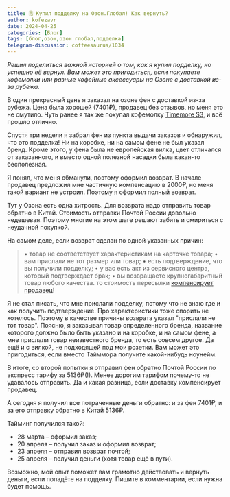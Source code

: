 ```yaml
---
title: 🗒 Купил подделку на Озон.Глобал! Как вернуть?
author: kofezavr
date: 2024-04-25
categories: [Блог]
tags: [блог,озон,озон глобал,подделка]
telegram-discussion: coffeesaurus/1034
--- 
```

*Решил поделиться важной историей о том, как я купил подделку, но успешно её вернул. Вам может это пригодиться, если покупаете кофемолки или разные кофейные аксессуары на Озоне с доставкой из-за рубежа.*

В один прекрасный день я заказал на озоне фен с доставкой из-за рубежа. Цена была хорошей (7401₽), продавец без отзывов, но меня это не смутило. Чуть ранее я так же покупал кофемолку [Timemore S3](https://t.me/coffeesaurus/986), и всё прошло отлично.

Спустя три недели я забрал фен из пункта выдачи заказов и обнаружил, что это подделка! Ни на коробке, ни на самом фене не был указал бренд. Кроме этого, у фена была не европейская вилка, цвет отличался от заказанного, и вместо одной полезной насадки была какая-то бесполезная.

Я понял, что меня обманули, поэтому оформил возврат. В начале продавец предложил мне частичную компенсацию в 2000₽, но меня такой вариант не устроил. Поэтому я оформил полный возврат.

Тут у Озона есть одна хитрость. Для возврата надо отправить товар обратно в Китай. Стоимость отправки Почтой России довольно недешевая. Поэтому многие на этом шаге решают забить и смириться с неудачной покупкой.

На самом деле, если возврат сделан по одной указанных причин:
> • товар не соответствует характеристикам на карточке товара;
> • вам прислали не тот размер или товар;
> • есть подтверждение, что вы получили подделку;
> • у вас есть акт из сервисного центра, который подтверждает брак;
> • вы возвращаете крупногабаритный товар любого качества.
то стоимость пересылки [компенсирует продавец](https://docs.ozon.ru/common/ozon-global/returns-from-abroad/how-to-return/?country=RU)!

Я не стал писать, что мне прислали подделку, потому что не знаю где и как получить подтверждение. Про характеристики тоже спорить не хотелось. Поэтому в качестве причины возврата указал "прислали не тот товар". Поясню, я заказывал товар определенного бренда, название которого должно было быть указано и на коробке, и на самом фене, а мне прислали товар неизвестного бренда, то есть совсем другое. Да ещё и с вилкой, не подходящей под мои розетки. Вам может это пригодиться, если вместо Тайммора получите какой-нибудь ноунейм.

В итоге, со второй попытки я отправил фен обратно Почтой России по экспресс тарифу за 5136₽(!). Менее дорогим тарифом почему-то не удавалось отправить. Да и какая разница, если доставку компенсирует продавец.

А сегодня я получил все потраченные деньги обратно: и за фен 7401₽, и за его отправку обратно в Китай 5136₽. 

Тайминг получился такой:
- 28 марта – оформил заказ;
- 20 апреля – получил заказ и оформил возврат;
- 23 апреля – отправил возврат почтой;
- 25 апреля – получил деньги (хотя товар ещё в пути).

Возможно, мой опыт поможет вам грамотно действовать и вернуть деньги, если попадёте на подделку. Пишите в комментарии, если нужна будет помощь.